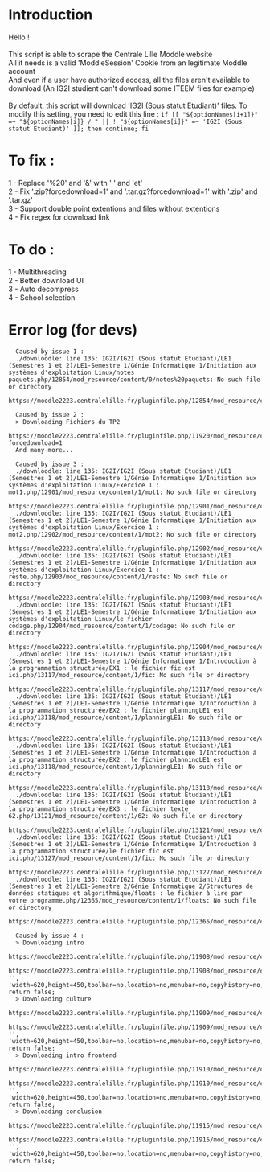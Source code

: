 
# Introduction

Hello !<br>
<br>
This script is able to scrape the Centrale Lille Moddle website<br>
All it needs is a valid 'ModdleSession' Cookie from an legitimate Moddle account<br>
And even if a user have authorized access, all the files aren't available to download (An IG2I studient can't download some ITEEM files for example)<br>
<br>
By default, this script will download 'IG2I (Sous statut Etudiant)' files. To modify this setting, you need to edit this line :
`if [[ "${optionNames[i+1]}" =~ "${optionNames[i]} / " || ! "${optionNames[i]}" =~ 'IG2I (Sous statut Etudiant)' ]]; then continue; fi`

# To fix :

  1 - Replace '%20' and '&amp;' with ' ' and 'et'<br>
  2 - Fix '.zip?forcedownload=1' and '.tar.gz?forcedownload=1' with '.zip' and '.tar.gz'<br>
  3 - Support double point extentions and files without extentions<br>
  4 - Fix regex for download link<br>

# To do :

  1 - Multithreading<br>
  2 - Better download UI<br>
  3 - Auto decompress<br>
  4 - School selection<br>

# Error log (for devs)

```
  Caused by issue 1 :
  ./downloodle: line 135: IG2I/IG2I (Sous statut Etudiant)/LE1 (Semestres 1 et 2)/LE1-Semestre 1/Génie Informatique 1/Initiation aux systèmes d'exploitation Linux/notes paquets.php/12854/mod_resource/content/0/notes%20paquets: No such file or directory
  https://moodle2223.centralelille.fr/pluginfile.php/12854/mod_resource/content/0/notes%20paquets

  Caused by issue 2 :
  > Downloading Fichiers du TP2
  https://moodle2223.centralelille.fr/pluginfile.php/11920/mod_resource/content/0/tp2.zip?forcedownload=1
  And many more...

  Caused by issue 3 :
  ./downloodle: line 135: IG2I/IG2I (Sous statut Etudiant)/LE1 (Semestres 1 et 2)/LE1-Semestre 1/Génie Informatique 1/Initiation aux systèmes d'exploitation Linux/Exercice 1 : mot1.php/12901/mod_resource/content/1/mot1: No such file or directory
  https://moodle2223.centralelille.fr/pluginfile.php/12901/mod_resource/content/1/mot1
  ./downloodle: line 135: IG2I/IG2I (Sous statut Etudiant)/LE1 (Semestres 1 et 2)/LE1-Semestre 1/Génie Informatique 1/Initiation aux systèmes d'exploitation Linux/Exercice 1 : mot2.php/12902/mod_resource/content/1/mot2: No such file or directory
  https://moodle2223.centralelille.fr/pluginfile.php/12902/mod_resource/content/1/mot2
  ./downloodle: line 135: IG2I/IG2I (Sous statut Etudiant)/LE1 (Semestres 1 et 2)/LE1-Semestre 1/Génie Informatique 1/Initiation aux systèmes d'exploitation Linux/Exercice 1 : reste.php/12903/mod_resource/content/1/reste: No such file or directory
  https://moodle2223.centralelille.fr/pluginfile.php/12903/mod_resource/content/1/reste
  ./downloodle: line 135: IG2I/IG2I (Sous statut Etudiant)/LE1 (Semestres 1 et 2)/LE1-Semestre 1/Génie Informatique 1/Initiation aux systèmes d'exploitation Linux/le fichier codage.php/12904/mod_resource/content/1/codage: No such file or directory
  https://moodle2223.centralelille.fr/pluginfile.php/12904/mod_resource/content/1/codage
  ./downloodle: line 135: IG2I/IG2I (Sous statut Etudiant)/LE1 (Semestres 1 et 2)/LE1-Semestre 1/Génie Informatique 1/Introduction à la programmation structurée/EX1 : le fichier fic est ici.php/13117/mod_resource/content/1/fic: No such file or directory
  https://moodle2223.centralelille.fr/pluginfile.php/13117/mod_resource/content/1/fic
  ./downloodle: line 135: IG2I/IG2I (Sous statut Etudiant)/LE1 (Semestres 1 et 2)/LE1-Semestre 1/Génie Informatique 1/Introduction à la programmation structurée/EX2 : le fichier planningLE1 est ici.php/13118/mod_resource/content/1/planningLE1: No such file or directory
  https://moodle2223.centralelille.fr/pluginfile.php/13118/mod_resource/content/1/planningLE1
  ./downloodle: line 135: IG2I/IG2I (Sous statut Etudiant)/LE1 (Semestres 1 et 2)/LE1-Semestre 1/Génie Informatique 1/Introduction à la programmation structurée/EX2 : le fichier planningLE1 est ici.php/13118/mod_resource/content/1/planningLE1: No such file or directory
  https://moodle2223.centralelille.fr/pluginfile.php/13118/mod_resource/content/1/planningLE1
  ./downloodle: line 135: IG2I/IG2I (Sous statut Etudiant)/LE1 (Semestres 1 et 2)/LE1-Semestre 1/Génie Informatique 1/Introduction à la programmation structurée/EX3 : le fichier texte  62.php/13121/mod_resource/content/1/62: No such file or directory
  https://moodle2223.centralelille.fr/pluginfile.php/13121/mod_resource/content/1/62
  ./downloodle: line 135: IG2I/IG2I (Sous statut Etudiant)/LE1 (Semestres 1 et 2)/LE1-Semestre 1/Génie Informatique 1/Introduction à la programmation structurée/le fichier fic est ici.php/13127/mod_resource/content/1/fic: No such file or directory
  https://moodle2223.centralelille.fr/pluginfile.php/13127/mod_resource/content/1/fic
  ./downloodle: line 135: IG2I/IG2I (Sous statut Etudiant)/LE1 (Semestres 1 et 2)/LE1-Semestre 2/Génie Informatique 2/Structures de données statiques et algorithmique/floats : le fichier à lire par votre programme.php/12365/mod_resource/content/1/floats: No such file or directory
  https://moodle2223.centralelille.fr/pluginfile.php/12365/mod_resource/content/1/floats

  Caused by issue 4 :
  > Downloading intro
  https://moodle2223.centralelille.fr/pluginfile.php/11908/mod_resource/content/1/intro.mp4
  https://moodle2223.centralelille.fr/pluginfile.php/11908/mod_resource/content/1/intro.mp4', '', 'width=620,height=450,toolbar=no,location=no,menubar=no,copyhistory=no,status=no,directories=no,scrollbars=yes,resizable=yes'); return false;
  > Downloading culture
  https://moodle2223.centralelille.fr/pluginfile.php/11909/mod_resource/content/1/culture.mp4
  https://moodle2223.centralelille.fr/pluginfile.php/11909/mod_resource/content/1/culture.mp4', '', 'width=620,height=450,toolbar=no,location=no,menubar=no,copyhistory=no,status=no,directories=no,scrollbars=yes,resizable=yes'); return false;
  > Downloading intro frontend
  https://moodle2223.centralelille.fr/pluginfile.php/11910/mod_resource/content/1/intro_frontend.mp4
  https://moodle2223.centralelille.fr/pluginfile.php/11910/mod_resource/content/1/intro_frontend.mp4', '', 'width=620,height=450,toolbar=no,location=no,menubar=no,copyhistory=no,status=no,directories=no,scrollbars=yes,resizable=yes'); return false;
  > Downloading conclusion
  https://moodle2223.centralelille.fr/pluginfile.php/11915/mod_resource/content/1/conclusion.mp4
  https://moodle2223.centralelille.fr/pluginfile.php/11915/mod_resource/content/1/conclusion.mp4', '', 'width=620,height=450,toolbar=no,location=no,menubar=no,copyhistory=no,status=no,directories=no,scrollbars=yes,resizable=yes'); return false;
```

